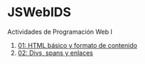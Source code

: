 # JSWebIDS
Actividades de Programación Web I
1. [01: HTML básico y formato de contenido](/01_Inicio/ElementosBasicos.html)
2. [02: Divs, spans y enlaces](/02_Tablas/inicio_tablas.html)
